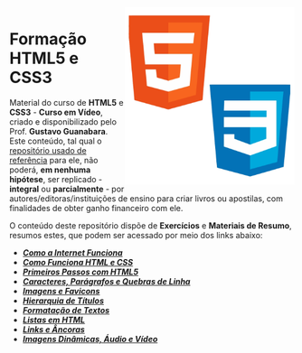 <img src="imagens/html_css.png" align="right" width="300">

# Formação HTML5 e CSS3

Material do curso de **HTML5** e **CSS3** - **Curso em Vídeo**, criado e disponibilizado pelo Prof. **Gustavo Guanabara**. 
Este conteúdo, tal qual o [repositório usado de referência](https://github.com/gustavoguanabara/html-css) para ele, 
não poderá, **em nenhuma hipótese**, ser replicado - **integral** ou **parcialmente** - por autores/editoras/instituições de ensino para criar livros ou apostilas,
com finalidades de obter ganho financeiro com ele.

O conteúdo deste repositório dispõe de **Exercícios** e **Materiais de Resumo**, resumos estes, que podem ser acessado por meio dos links abaixo:

* [***Como a Internet Funciona***](https://arthursobreira.notion.site/Como-a-Internet-Funciona-bb4d4ceda77d4ebe9fba0e99cde70351)
* [***Como Funciona HTML e CSS***](https://arthursobreira.notion.site/Como-Funciona-HTML-e-CSS-93015c5e15f74c6c84f0ef0f155aa839)
* [***Primeiros Passos com HTML5***](https://arthursobreira.notion.site/Primeiros-Passos-com-HTML5-e3e75585913d4db9aae383c79781c8dc)
* [***Caracteres, Parágrafos e Quebras de Linha***](https://arthursobreira.notion.site/Caracteres-Par-grafos-e-Quebras-de-Linha-f0c3e534b4ed4905b02d278e5af78dcc)
* [***Imagens e Favicons***](https://arthursobreira.notion.site/Imagens-e-Favicons-1a629a13af364c7f9fc09b025862208d)
* [***Hierarquia de Títulos***](https://arthursobreira.notion.site/Hierarquia-de-T-tulos-ced8bc2f97ac4cd1a93efe3911be8b7a)
* [***Formatação de Textos***](https://arthursobreira.notion.site/Formata-o-de-Textos-7421cf46a74844f9a6971272839570be)
* [***Listas em HTML***](https://arthursobreira.notion.site/Listas-em-HTML5-a9516bf06175486bb26f2e801ad4714b)
* [***Links e Âncoras***](https://arthursobreira.notion.site/Links-e-ncoras-5c0620a69c574f1a9ecf557ce6fca90d)
* [***Imagens Dinâmicas, Áudio e Vídeo***](https://arthursobreira.notion.site/Imagens-Din-micas-udio-e-V-deo-f5904a0c26b345f8b1585bb021efecc6)
